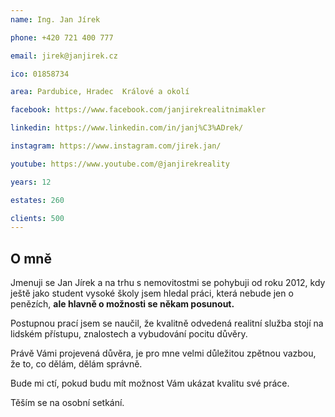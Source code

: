 ```yaml
---
name: Ing. Jan Jírek

phone: +420 721 400 777

email: jirek@janjirek.cz

ico: 01858734

area: Pardubice, Hradec  Králové a okolí

facebook: https://www.facebook.com/janjirekrealitnimakler

linkedin: https://www.linkedin.com/in/janj%C3%ADrek/

instagram: https://www.instagram.com/jirek.jan/

youtube: https://www.youtube.com/@janjirekreality

years: 12

estates: 260

clients: 500
---
```


## O mně

Jmenuji se Jan Jírek a na trhu s nemovitostmi se pohybuji od roku 2012, kdy ještě jako student vysoké školy jsem hledal práci, která nebude jen o penězích, **ale hlavně o možnosti se někam posunout.**

Postupnou prací jsem se naučil, že kvalitně odvedená realitní služba stojí na lidském přístupu, znalostech a vybudování pocitu důvěry.

Právě Vámi projevená důvěra, je pro mne velmi důležitou zpětnou vazbou, že to, co dělám, dělám správně.

Bude mi ctí, pokud budu mít možnost Vám ukázat kvalitu své práce.

Těším se na osobní setkání.
